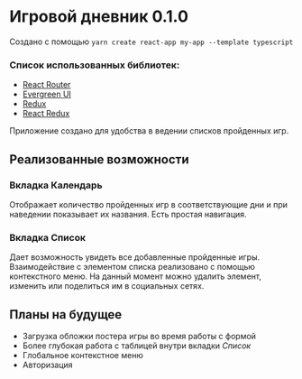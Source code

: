 # Игровой дневник 0.1.0

Создано с помощью `yarn create react-app my-app --template typescript`

### Список использованных библиотек:

-   [React Router](https://www.npmjs.com/package/react-router)
-   [Evergreen UI](https://www.npmjs.com/package/evergreen-ui)
-   [Redux](https://www.npmjs.com/package/redux)
-   [React Redux](https://www.npmjs.com/package/react-redux)

Приложение создано для удобства в ведении списков пройденных игр.

## Реализованные возможности

### Вкладка Календарь

Отображает количество пройденных игр в соответствующие дни и при наведении показывает их названия. Есть простая навигация.

### Вкладка Список

Дает возможность увидеть все добавленные пройденные игры. Взаимодействие с элементом списка реализовано с помощью контекстного меню. На данный момент можно удалить элемент, изменить или поделиться им в социальных сетях.

## Планы на будущее

-   Загрузка обложки постера игры во время работы с формой
-   Более глубокая работа с таблицей внутри вкладки _Список_
-   Глобальное контекстное меню
-   Авторизация

